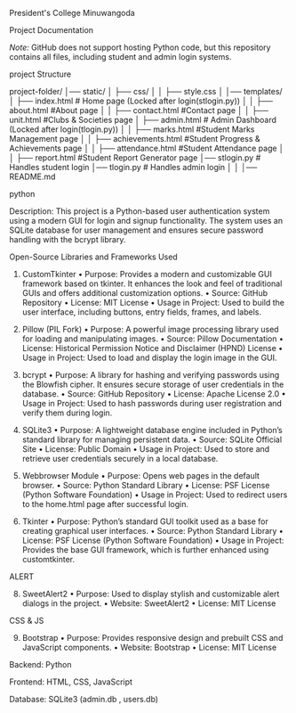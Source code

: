 ﻿President's College Minuwangoda
 
  Project Documentation
  

   *Note:* GitHub does not support hosting Python code, but this repository contains all files, including student and admin login systems.


 project Structure
 
project-folder/
│── static/
│   ├── css/
│   │   ├── style.css
│   │── templates/
│   ├── index.html   # Home page (Locked after login(stlogin.py))
│   │   ├── about.html     #About page
│   │   ├── contact.html   #Contact page 
│   │   ├── unit.html      #Clubs & Societies page 
│   ├── admin.html   # Admin Dashboard (Locked after login(tlogin.py))
│   │   ├── marks.html          #Student Marks Management page
│   │   ├── achievements.html   #Student Progress & Achievements page
│   │   ├── attendance.html     #Student Attendance page
│   │   ├── report.html         #Student Report Generator page
│── stlogin.py      # Handles student login
│── tlogin.py       # Handles admin login
│   │
│── README.md


python

Description:
This project is a Python-based user authentication system using a modern GUI for login
and signup functionality. The system uses an SQLite database for user management and
ensures secure password handling with the bcrypt library.

Open-Source Libraries and Frameworks Used


1. CustomTkinter
• Purpose: Provides a modern and customizable GUI framework based on tkinter.
It enhances the look and feel of traditional GUIs and offers additional customization
options.
• Source: GitHub Repository
• License: MIT License
• Usage in Project: Used to build the user interface, including buttons, entry fields,
frames, and labels.

2. Pillow (PIL Fork)
• Purpose: A powerful image processing library used for loading and manipulating
images.
• Source: Pillow Documentation
• License: Historical Permission Notice and Disclaimer (HPND) License
• Usage in Project: Used to load and display the login image in the GUI.

3. bcrypt
• Purpose: A library for hashing and verifying passwords using the Blowfish cipher. It
ensures secure storage of user credentials in the database.
• Source: GitHub Repository
• License: Apache License 2.0
• Usage in Project: Used to hash passwords during user registration and verify them
during login.

4. SQLite3
• Purpose: A lightweight database engine included in Python’s standard library for
managing persistent data.
• Source: SQLite Official Site
• License: Public Domain
• Usage in Project: Used to store and retrieve user credentials securely in a local
database.

5. Webbrowser Module
• Purpose: Opens web pages in the default browser.
• Source: Python Standard Library
• License: PSF License (Python Software Foundation)
• Usage in Project: Used to redirect users to the home.html page after successful
login.

6. Tkinter
• Purpose: Python’s standard GUI toolkit used as a base for creating graphical user
interfaces.
• Source: Python Standard Library
• License: PSF License (Python Software Foundation)
• Usage in Project: Provides the base GUI framework, which is further enhanced
using customtkinter.

ALERT

8. SweetAlert2
• Purpose: Used to display stylish and customizable alert dialogs in the project.
• Website: SweetAlert2
• License: MIT License

CSS & JS

9. Bootstrap
• Purpose: Provides responsive design and prebuilt CSS and JavaScript components.
• Website: Bootstrap
• License: MIT License


Backend: Python 

Frontend: HTML, CSS, JavaScript

Database: SQLite3 (admin.db , users.db)
